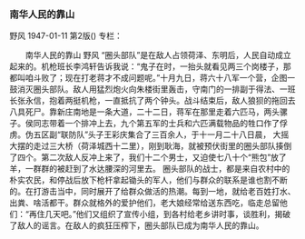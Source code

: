 ### 南华人民的靠山
野风
1947-01-11
第2版()
专栏：

　　南华人民的靠山
    野风
    “圈头部队”是在敌人占领荷泽、东明后，人民自动成立起来的。机枪班长李鸿轩告诉我说：“鬼子在时，一抬头就看见两三个岗楼子，那都叫咱斗败了；现在打老蒋才不成问题呢。”十月九日，蒋六十八军一个营，企图一鼓消灭圈头部队。敌人用猛烈炮火向朱楼街里轰击，守南门的一排副于得法、一班长张永信，抱着两挺机枪，一直抵抗了两个钟头。战斗结束后，敌人狼狈的拖回去八具死尸。靠新庄南地是一条大道，二十二日，蒋军在那里走着六匹马，两头骡子。侯同志带着一个排冲上去，九个第五军的士兵和六匹满载物品的牲口作了俘虏。伪五区副“联防队”头子王彩庆集合了三百余人，于十一月二十八日晨，  大摇大摆的走过三大桥（荷泽城西十二里），刚到耿海，就被预伏街里的圈头部队揍倒了四个。第二次敌人反冲上来了，我们十二个男士，又迫使七八十个“熊包”放了羊，一群群的被赶到了水达腰深的河里去。
    圈头部队的战士，都是来自农村中的朴实农民，和停战后放下枪杆拿起锄头的军人，他们与群众的联系是谁也割不断的。在打游击当中，同时展开了给群众做活的热潮。每到一地，就给老百姓打水、出粪、啥活都干。群众就格外的爱护他们，老大娘经常给送东西吃，临走总留他们：“再住几天吧。”他们又组织了宣传小组，到各村给老乡讲时事，谈胜利，揭破了敌人的谣言。在敌人的疯狂压榨下，圈头部队已成为南华人民的靠山。
